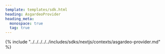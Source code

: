 ```yaml
---
template: templates/sdk.html
heading: AsgardeoProvider
heading_meta:
  monospace: true
  tag: true
---
```

{% include "../../../../../includes/sdks/nextjs/contexts/asgardeo-provider.md" %}
